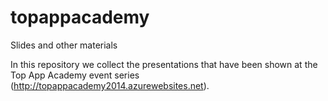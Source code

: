 # topappacademy
Slides and other materials

In this repository we collect the presentations that have been shown at the Top App Academy event series (http://topappacademy2014.azurewebsites.net).
